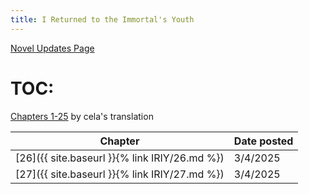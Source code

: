 ```yaml
---
title: I Returned to the Immortal's Youth
---
```

[Novel Updates Page](https://www.novelupdates.com/series/i-returned-to-the-immortals-youth/)

# TOC:

[Chapters 1-25](https://banoffeetranslations.blogspot.com/2023/10/i-returned-to-immortals-youth-table-of.html) by cela's translation

| Chapter |Date posted |
| --------| -----------|
| [26]({{ site.baseurl }}{% link IRIY/26.md %})    | 3/4/2025      |
| [27]({{ site.baseurl }}{% link IRIY/27.md %})    | 3/4/2025      |
